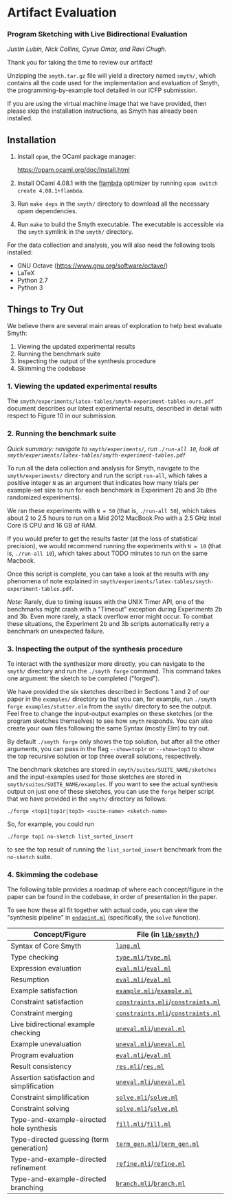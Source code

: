 # Artifact Evaluation

### Program Sketching with Live Bidirectional Evaluation

_Justin Lubin, Nick Collins, Cyrus Omar, and Ravi Chugh._

Thank you for taking the time to review our artifact!

Unzipping the `smyth.tar.gz` file will yield a directory named `smyth/`, which
contains all the code used for the implementation and evaluation of Smyth, the
programming-by-example tool detailed in our ICFP submission.

If you are using the virtual machine image that we have provided, then please
skip the installation instructions, as Smyth has already been installed.

## Installation

1. Install `opam`, the OCaml package manager:

     https://opam.ocaml.org/doc/Install.html

2. Install OCaml 4.08.1 with the
   [flambda](https://caml.inria.fr/pub/docs/manual-ocaml/flambda.html)
   optimizer by running `opam switch create 4.08.1+flambda`.

3. Run `make deps` in the `smyth/` directory to download all the necessary opam
   dependencies.

4. Run `make` to build the Smyth executable. The executable is accessible via
   the `smyth` symlink in the `smyth/` directory.

For the data collection and analysis, you will also need the following tools
installed:

  - GNU Octave (https://www.gnu.org/software/octave/)
  - LaTeX
  - Python 2.7
  - Python 3

## Things to Try Out

We believe there are several main areas of exploration to help best evaluate
Smyth:

1. Viewing the updated experimental results
2. Running the benchmark suite
3. Inspecting the output of the synthesis procedure
4. Skimming the codebase

### 1. Viewing the updated experimental results

The `smyth/experiments/latex-tables/smyth-experiment-tables-ours.pdf` document
describes our latest experimental results, described in detail with respect to
Figure 10 in our submission.

### 2. Running the benchmark suite

_*Quick summary*: navigate to `smyth/experiments/`, run `./run-all 10`, look at
`smyth/experiments/latex-tables/smyth-experiment-tables.pdf`_

To run all the data collection and analysis for Smyth, navigate to the
`smyth/experiments/` directory and run the script `run-all`, which takes a
positive integer `N` as an argument that indicates how many trials per
example-set size to run for each benchmark in Experiment 2b and 3b (the
randomized experiments).

We ran these experiments with `N = 50` (that is, `./run-all 50`), which takes
about 2 to 2.5 hours to run on a Mid 2012 MacBook Pro with a 2.5 GHz Intel Core
i5 CPU and 16 GB of RAM.

If you would prefer to get the results faster (at the loss of statistical
precision), we would recommend running the experiments with `N = 10` (that is,
`./run-all 10`), which takes about TODO minutes to run on the same Macbook.

Once this script is complete, you can take a look at the results with any
phenomena of note explained in
`smyth/experiments/latex-tables/smyth-experiment-tables.pdf`.

*Note:* Rarely, due to timing issues with the UNIX Timer API, one of the
benchmarks might crash with a "Timeout" exception during Experiments 2b and 3b.
Even more rarely, a stack overflow error might occur. To combat these
situations, the Experiment 2b and 3b scripts automatically retry a benchmark on
unexpected failure.

### 3. Inspecting the output of the synthesis procedure

To interact with the synthesizer more directly, you can navigate to the `smyth/`
directory and run the `./smyth forge` command. This command takes one argument:
the sketch to be completed ("forged").

We have provided the six sketches described in Sections 1 and 2 of our paper in
the `examples/` directory so that you can, for example, run `./smyth forge
examples/stutter.elm` from the `smyth/` directory to see the output. Feel free
to change the input-output examples on these sketches (or the program sketches
themselves) to see how `smyth` responds. You can also create your own files
following the same Syntax (mostly Elm) to try out.

By default `./smyth forge` only shows the top solution, but after all the other
arguments, you can pass in the flag `--show=top1r` or `--show=top3` to show the
top recursive solution or top three overall solutions, respectively.

The benchmark sketches are stored in `smyth/suites/SUITE_NAME/sketches` and the
input-examples used for those sketches are stored in
`smyth/suites/SUITE_NAME/examples`. If you want to see the actual synthesis
output on just one of these sketches, you can use the `forge` helper script that
we have provided in the `smyth/` directory as follows:

  `./forge <top1|top1r|top3> <suite-name> <sketch-name>`

So, for example, you could run

  `./forge top1 no-sketch list_sorted_insert`

to see the top result of running the `list_sorted_insert` benchmark from the
`no-sketch` suite.

### 4. Skimming the codebase

The following table provides a roadmap of where each concept/figure in the paper
can be found in the codebase, in order of presentation in the paper.

To see how these all fit together with actual code, you can view the "synthesis
pipeline" in [`endpoint.ml`](smyth/lib/smyth/endpoint.ml) (specifically, the `solve`
function).

| Concept/Figure                              | File (in [`lib/smyth/`](smyth/lib/smyth/))
| ------------------------------------------- | ------------------------------
| Syntax of Core Smyth                        | [`lang.ml`](smyth/lib/smyth/lang.ml)
| Type checking                               | [`type.mli`](smyth/lib/smyth/type.mli)/[`type.ml`](smyth/lib/smyth/type.ml)
| Expression evaluation                       | [`eval.mli`](smyth/lib/smyth/eval.mli)/[`eval.ml`](smyth/lib/smyth/eval.ml)
| Resumption                                  | [`eval.mli`](smyth/lib/smyth/eval.mli)/[`eval.ml`](smyth/lib/smyth/eval.ml)
| Example satisfaction                        | [`example.mli`](smyth/lib/smyth/example.mli)/[`example.ml`](smyth/lib/smyth/example.ml)
| Constraint satisfaction                     | [`constraints.mli`](smyth/lib/smyth/constraints.mli)/[`constraints.ml`](smyth/lib/smyth/constraints.ml)
| Constraint merging                          | [`constraints.mli`](smyth/lib/smyth/constraints.mli)/[`constraints.ml`](smyth/lib/smyth/constraints.ml)
| Live bidirectional example checking         | [`uneval.mli`](smyth/lib/smyth/uneval.mli)/[`uneval.ml`](smyth/lib/smyth/uneval.ml)
| Example unevaluation                        | [`uneval.mli`](smyth/lib/smyth/uneval.mli)/[`uneval.ml`](smyth/lib/smyth/uneval.ml)
| Program evaluation                          | [`eval.mli`](smyth/lib/smyth/eval.mli)/[`eval.ml`](smyth/lib/smyth/eval.ml)
| Result consistency                          | [`res.mli`](smyth/lib/smyth/res.mli)/[`res.ml`](smyth/lib/smyth/res.ml)
| Assertion satisfaction and simplification   | [`uneval.mli`](smyth/lib/smyth/uneval.mli)/[`uneval.ml`](smyth/lib/smyth/uneval.ml)
| Constraint simplification                   | [`solve.mli`](smyth/lib/smyth/solve.mli)/[`solve.ml`](smyth/lib/smyth/solve.ml)
| Constraint solving                          | [`solve.mli`](smyth/lib/smyth/solve.mli)/[`solve.ml`](smyth/lib/smyth/solve.ml)
| Type-and-example-eirected hole synthesis    | [`fill.mli`](smyth/lib/smyth/fill.mli)/[`fill.ml`](smyth/lib/smyth/fill.ml)
| Type-directed guessing (term generation)    | [`term_gen.mli`](smyth/lib/smyth/term_gen.mli)/[`term_gen.ml`](smyth/lib/smyth/term_gen.ml)
| Type-and-example-directed refinement        | [`refine.mli`](smyth/lib/smyth/refine.mli)/[`refine.ml`](smyth/lib/smyth/refine.ml)
| Type-and-example-directed branching         | [`branch.mli`](smyth/lib/smyth/branch.mli)/[`branch.ml`](smyth/lib/smyth/branch.ml)
